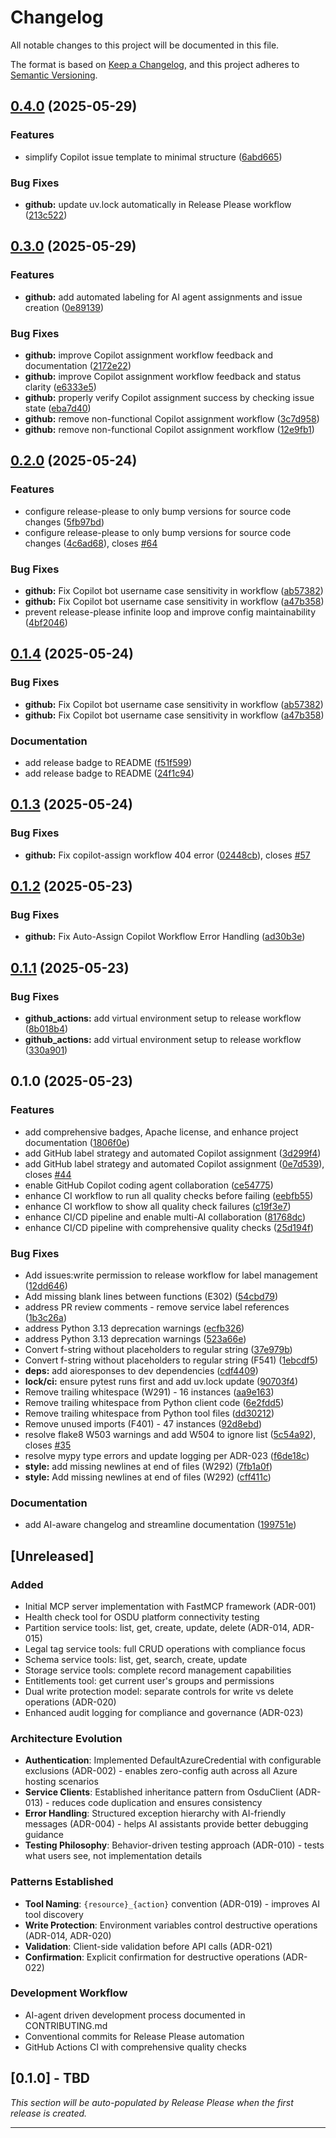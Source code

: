# Changelog

All notable changes to this project will be documented in this file.

The format is based on [Keep a Changelog](https://keepachangelog.com/en/1.1.0/),
and this project adheres to [Semantic Versioning](https://semver.org/spec/v2.0.0.html).

<!-- 
AI Context: This changelog helps AI assistants understand the project's evolution.
Each entry includes not just what changed, but WHY it changed and what patterns emerged.
Key architectural decisions are linked to their ADRs.
-->

## [0.4.0](https://github.com/danielscholl-osdu/osdu-mcp-server/compare/v0.3.0...v0.4.0) (2025-05-29)


### Features

* simplify Copilot issue template to minimal structure ([6abd665](https://github.com/danielscholl-osdu/osdu-mcp-server/commit/6abd6651a0e84c4800e2f0edc52f8607804dbdcc))


### Bug Fixes

* **github:** update uv.lock automatically in Release Please workflow ([213c522](https://github.com/danielscholl-osdu/osdu-mcp-server/commit/213c522d58a6139cee1e7a2f0ad928be84fcb52e))

## [0.3.0](https://github.com/danielscholl-osdu/osdu-mcp-server/compare/v0.2.0...v0.3.0) (2025-05-29)


### Features

* **github:** add automated labeling for AI agent assignments and issue creation ([0e89139](https://github.com/danielscholl-osdu/osdu-mcp-server/commit/0e89139a7a2bd666968ce3e9dcfdd47c5370c58a))


### Bug Fixes

* **github:** improve Copilot assignment workflow feedback and documentation ([2172e22](https://github.com/danielscholl-osdu/osdu-mcp-server/commit/2172e22d97f5d76b1a9b0789ae7663bc9650db5c))
* **github:** improve Copilot assignment workflow feedback and status clarity ([e6333e5](https://github.com/danielscholl-osdu/osdu-mcp-server/commit/e6333e5cc8a6b54953cf896508a2b87b7ced1292))
* **github:** properly verify Copilot assignment success by checking issue state ([eba7d40](https://github.com/danielscholl-osdu/osdu-mcp-server/commit/eba7d409a5a2ca6e5b8cd2685335dd20840307bd))
* **github:** remove non-functional Copilot assignment workflow ([3c7d958](https://github.com/danielscholl-osdu/osdu-mcp-server/commit/3c7d958d4cd215b4932855bdddb61362ea994286))
* **github:** remove non-functional Copilot assignment workflow ([12e9fb1](https://github.com/danielscholl-osdu/osdu-mcp-server/commit/12e9fb153fa8230f39e08b87fa5a59a3e073213e))

## [0.2.0](https://github.com/danielscholl-osdu/osdu-mcp-server/compare/v0.1.3...v0.2.0) (2025-05-24)


### Features

* configure release-please to only bump versions for source code changes ([5fb97bd](https://github.com/danielscholl-osdu/osdu-mcp-server/commit/5fb97bde93b9e3466e800b73745ae471256b2999))
* configure release-please to only bump versions for source code changes ([4c6ad68](https://github.com/danielscholl-osdu/osdu-mcp-server/commit/4c6ad684a6ced04c0031a2addbfa939dd2fbace7)), closes [#64](https://github.com/danielscholl-osdu/osdu-mcp-server/issues/64)


### Bug Fixes

* **github:** Fix Copilot bot username case sensitivity in workflow ([ab57382](https://github.com/danielscholl-osdu/osdu-mcp-server/commit/ab57382a6e72839e72be7f3263acf9f2a528847f))
* **github:** Fix Copilot bot username case sensitivity in workflow ([a47b358](https://github.com/danielscholl-osdu/osdu-mcp-server/commit/a47b358cca62e3677918d3bab427d7953633a061))
* prevent release-please infinite loop and improve config maintainability ([4bf2046](https://github.com/danielscholl-osdu/osdu-mcp-server/commit/4bf2046a26efebb4c23000acb4712e93795e8d92))

## [0.1.4](https://github.com/danielscholl-osdu/osdu-mcp-server/compare/v0.1.3...v0.1.4) (2025-05-24)


### Bug Fixes

* **github:** Fix Copilot bot username case sensitivity in workflow ([ab57382](https://github.com/danielscholl-osdu/osdu-mcp-server/commit/ab57382a6e72839e72be7f3263acf9f2a528847f))
* **github:** Fix Copilot bot username case sensitivity in workflow ([a47b358](https://github.com/danielscholl-osdu/osdu-mcp-server/commit/a47b358cca62e3677918d3bab427d7953633a061))


### Documentation

* add release badge to README ([f51f599](https://github.com/danielscholl-osdu/osdu-mcp-server/commit/f51f599be772c6cb783e4f087ff5076140d1ff86))
* add release badge to README ([24f1c94](https://github.com/danielscholl-osdu/osdu-mcp-server/commit/24f1c942b58b02d0e90ed8300b5d34971631874d))

## [0.1.3](https://github.com/danielscholl-osdu/osdu-mcp-server/compare/v0.1.2...v0.1.3) (2025-05-24)


### Bug Fixes

* **github:** Fix copilot-assign workflow 404 error ([02448cb](https://github.com/danielscholl-osdu/osdu-mcp-server/commit/02448cb7494151fa1f4ae66bb777e4750d8881cc)), closes [#57](https://github.com/danielscholl-osdu/osdu-mcp-server/issues/57)

## [0.1.2](https://github.com/danielscholl-osdu/osdu-mcp-server/compare/v0.1.1...v0.1.2) (2025-05-23)


### Bug Fixes

* **github:** Fix Auto-Assign Copilot Workflow Error Handling ([ad30b3e](https://github.com/danielscholl-osdu/osdu-mcp-server/commit/ad30b3eeb620e00cb725374dc91e99521381b999))

## [0.1.1](https://github.com/danielscholl-osdu/osdu-mcp-server/compare/v0.1.0...v0.1.1) (2025-05-23)


### Bug Fixes

* **github_actions:** add virtual environment setup to release workflow ([8b018b4](https://github.com/danielscholl-osdu/osdu-mcp-server/commit/8b018b4ed27d5cb30727656b7189f5c9b57edbcc))
* **github_actions:** add virtual environment setup to release workflow ([330a901](https://github.com/danielscholl-osdu/osdu-mcp-server/commit/330a90160fae5ecf40abd283dc62d218ddf0c512))

## 0.1.0 (2025-05-23)


### Features

* add comprehensive badges, Apache license, and enhance project documentation ([1806f0e](https://github.com/danielscholl-osdu/osdu-mcp-server/commit/1806f0e56c0aae14bb4cb4307d767105fc20cca4))
* add GitHub label strategy and automated Copilot assignment ([3d299f4](https://github.com/danielscholl-osdu/osdu-mcp-server/commit/3d299f470c982984e360e4eea305da988b8db890))
* add GitHub label strategy and automated Copilot assignment ([0e7d539](https://github.com/danielscholl-osdu/osdu-mcp-server/commit/0e7d539dfb35f6a3c76bfd38b528c514759d05e8)), closes [#44](https://github.com/danielscholl-osdu/osdu-mcp-server/issues/44)
* enable GitHub Copilot coding agent collaboration ([ce54775](https://github.com/danielscholl-osdu/osdu-mcp-server/commit/ce5477518382ff2b96cbaaa81c6d9279cf5ca687))
* enhance CI workflow to run all quality checks before failing ([eebfb55](https://github.com/danielscholl-osdu/osdu-mcp-server/commit/eebfb55dc07ac04e412e57d6c252c61c9d89d30f))
* enhance CI workflow to show all quality check failures ([c19f3e7](https://github.com/danielscholl-osdu/osdu-mcp-server/commit/c19f3e785bc1871a801fc4fbc750accee6304a62))
* enhance CI/CD pipeline and enable multi-AI collaboration ([81768dc](https://github.com/danielscholl-osdu/osdu-mcp-server/commit/81768dc55f543a0b967ff268897d8bf5057a76c1))
* enhance CI/CD pipeline with comprehensive quality checks ([25d194f](https://github.com/danielscholl-osdu/osdu-mcp-server/commit/25d194fac72e71a05d7bc3aa2d9e7c47c5d42b81))


### Bug Fixes

* Add issues:write permission to release workflow for label management ([12dd646](https://github.com/danielscholl-osdu/osdu-mcp-server/commit/12dd646277f2ba5340a32951a1dad97890242bb4))
* Add missing blank lines between functions (E302) ([54cbd79](https://github.com/danielscholl-osdu/osdu-mcp-server/commit/54cbd791adf29db5f05ad2f6ba97ab20033c588b))
* address PR review comments - remove service label references ([1b3c26a](https://github.com/danielscholl-osdu/osdu-mcp-server/commit/1b3c26a85c9eeafba8c3b0b81afca869a98f524a))
* address Python 3.13 deprecation warnings ([ecfb326](https://github.com/danielscholl-osdu/osdu-mcp-server/commit/ecfb326294720d094efbd6e4f5ff3e53b0d791e2))
* address Python 3.13 deprecation warnings ([523a66e](https://github.com/danielscholl-osdu/osdu-mcp-server/commit/523a66edd322a26d420084a487d89173cead61f8))
* Convert f-string without placeholders to regular string ([37e979b](https://github.com/danielscholl-osdu/osdu-mcp-server/commit/37e979b40005a8d2f79d110b4d3b6e23593fc700))
* Convert f-string without placeholders to regular string (F541) ([1ebcdf5](https://github.com/danielscholl-osdu/osdu-mcp-server/commit/1ebcdf5c9acb7ef335c685effc48dac0ba68737d))
* **deps:** add aioresponses to dev dependencies ([cdf4409](https://github.com/danielscholl-osdu/osdu-mcp-server/commit/cdf44093d94ca0f545c025bc6ead5d67f49e9f5c))
* **lock/ci:** ensure pytest runs first and add uv.lock update ([90703f4](https://github.com/danielscholl-osdu/osdu-mcp-server/commit/90703f457d2cb7638084be13e6193d5ec4af0b82))
* Remove trailing whitespace (W291) - 16 instances ([aa9e163](https://github.com/danielscholl-osdu/osdu-mcp-server/commit/aa9e16333aa32afddf84345195843fd8bd092aae))
* Remove trailing whitespace from Python client code ([6e2fdd5](https://github.com/danielscholl-osdu/osdu-mcp-server/commit/6e2fdd502fcf85d8db88e9d9631ae73e8af74456))
* Remove trailing whitespace from Python tool files ([dd30212](https://github.com/danielscholl-osdu/osdu-mcp-server/commit/dd3021268a8408c87b53f491bc628b5fced3037c))
* Remove unused imports (F401) - 47 instances ([92d8ebd](https://github.com/danielscholl-osdu/osdu-mcp-server/commit/92d8ebde8663f9692125c05842e4e2da3c4e1968))
* resolve flake8 W503 warnings and add W504 to ignore list ([5c54a92](https://github.com/danielscholl-osdu/osdu-mcp-server/commit/5c54a92a02d1b4654a05ef15412ecb9b41f739a1)), closes [#35](https://github.com/danielscholl-osdu/osdu-mcp-server/issues/35)
* resolve mypy type errors and update logging per ADR-023 ([f6de18c](https://github.com/danielscholl-osdu/osdu-mcp-server/commit/f6de18c727d5e5683ea3d72643c9f8c427742bfc))
* **style:** add missing newlines at end of files (W292) ([7fb1a0f](https://github.com/danielscholl-osdu/osdu-mcp-server/commit/7fb1a0f38dada13571726fa4349d9ad695cb04af))
* **style:** Add missing newlines at end of files (W292) ([cff411c](https://github.com/danielscholl-osdu/osdu-mcp-server/commit/cff411c8b45484c3b2e96dd8d49f57b648ce72d7))


### Documentation

* add AI-aware changelog and streamline documentation ([199751e](https://github.com/danielscholl-osdu/osdu-mcp-server/commit/199751e69865c86b64049c8275591985cd0a4e92))

## [Unreleased]

### Added
- Initial MCP server implementation with FastMCP framework (ADR-001)
- Health check tool for OSDU platform connectivity testing
- Partition service tools: list, get, create, update, delete (ADR-014, ADR-015)
- Legal tag service tools: full CRUD operations with compliance focus
- Schema service tools: list, get, search, create, update
- Storage service tools: complete record management capabilities
- Entitlements tool: get current user's groups and permissions
- Dual write protection model: separate controls for write vs delete operations (ADR-020)
- Enhanced audit logging for compliance and governance (ADR-023)

### Architecture Evolution
- **Authentication**: Implemented DefaultAzureCredential with configurable exclusions (ADR-002) - enables zero-config auth across all Azure hosting scenarios
- **Service Clients**: Established inheritance pattern from OsduClient (ADR-013) - reduces code duplication and ensures consistency
- **Error Handling**: Structured exception hierarchy with AI-friendly messages (ADR-004) - helps AI assistants provide better debugging guidance
- **Testing Philosophy**: Behavior-driven testing approach (ADR-010) - tests what users see, not implementation details

### Patterns Established
- **Tool Naming**: `{resource}_{action}` convention (ADR-019) - improves AI tool discovery
- **Write Protection**: Environment variables control destructive operations (ADR-014, ADR-020)
- **Validation**: Client-side validation before API calls (ADR-021)
- **Confirmation**: Explicit confirmation for destructive operations (ADR-022)

### Development Workflow
- AI-agent driven development process documented in CONTRIBUTING.md
- Conventional commits for Release Please automation
- GitHub Actions CI with comprehensive quality checks

## [0.1.0] - TBD

_This section will be auto-populated by Release Please when the first release is created._

---

<!-- 
AI Learning Notes:
- The project started with a focus on read operations and gradually added write capabilities
- Security and compliance features were added based on OSDU platform requirements
- The dual permission model emerged from the need to separate data modification from deletion
- Each service client follows the same pattern but has service-specific quirks (e.g., Legal API uses v1)
-->
